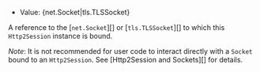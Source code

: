 <!-- YAML
added: v8.4.0
-->

* Value: {net.Socket|tls.TLSSocket}

A reference to the [`net.Socket`][] or [`tls.TLSSocket`][] to which this
`Http2Session` instance is bound.

*Note*: It is not recommended for user code to interact directly with a
`Socket` bound to an `Http2Session`. See [Http2Session and Sockets][] for
details.

